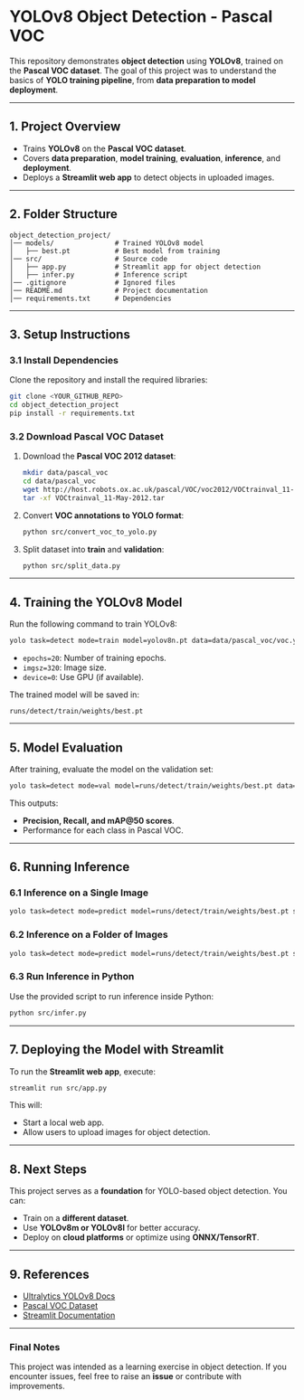 # **YOLOv8 Object Detection - Pascal VOC**

This repository demonstrates **object detection** using **YOLOv8**, trained on the **Pascal VOC dataset**. The goal of this project was to understand the basics of **YOLO training pipeline**, from **data preparation to model deployment**.

---

## **1. Project Overview**
- Trains **YOLOv8** on the **Pascal VOC dataset**.
- Covers **data preparation**, **model training**, **evaluation**, **inference**, and **deployment**.
- Deploys a **Streamlit web app** to detect objects in uploaded images.

---

## **2. Folder Structure**
```
object_detection_project/
│── models/               # Trained YOLOv8 model
│   ├── best.pt           # Best model from training
│── src/                  # Source code
│   ├── app.py            # Streamlit app for object detection
│   ├── infer.py          # Inference script
│── .gitignore            # Ignored files
│── README.md             # Project documentation
│── requirements.txt      # Dependencies
```

---

## **3. Setup Instructions**

### **3.1 Install Dependencies**
Clone the repository and install the required libraries:
```bash
git clone <YOUR_GITHUB_REPO>
cd object_detection_project
pip install -r requirements.txt
```

### **3.2 Download Pascal VOC Dataset**
1. Download the **Pascal VOC 2012 dataset**:
   ```bash
   mkdir data/pascal_voc
   cd data/pascal_voc
   wget http://host.robots.ox.ac.uk/pascal/VOC/voc2012/VOCtrainval_11-May-2012.tar
   tar -xf VOCtrainval_11-May-2012.tar
   ```
2. Convert **VOC annotations to YOLO format**:
   ```bash
   python src/convert_voc_to_yolo.py
   ```
3. Split dataset into **train** and **validation**:
   ```bash
   python src/split_data.py
   ```

---

## **4. Training the YOLOv8 Model**
Run the following command to train YOLOv8:
```bash
yolo task=detect mode=train model=yolov8n.pt data=data/pascal_voc/voc.yaml epochs=20 imgsz=320 device=0
```
- `epochs=20`: Number of training epochs.
- `imgsz=320`: Image size.
- `device=0`: Use GPU (if available).

The trained model will be saved in:
```
runs/detect/train/weights/best.pt
```

---

## **5. Model Evaluation**
After training, evaluate the model on the validation set:
```bash
yolo task=detect mode=val model=runs/detect/train/weights/best.pt data=data/pascal_voc/voc.yaml
```
This outputs:
- **Precision, Recall, and mAP@50 scores**.
- Performance for each class in Pascal VOC.

---

## **6. Running Inference**
### **6.1 Inference on a Single Image**
```bash
yolo task=detect mode=predict model=runs/detect/train/weights/best.pt source=bus.jpg
```

### **6.2 Inference on a Folder of Images**
```bash
yolo task=detect mode=predict model=runs/detect/train/weights/best.pt source=data/pascal_voc/VOCdevkit/VOC2012/JPEGImages save=True
```

### **6.3 Run Inference in Python**
Use the provided script to run inference inside Python:
```bash
python src/infer.py
```

---

## **7. Deploying the Model with Streamlit**
To run the **Streamlit web app**, execute:
```bash
streamlit run src/app.py
```
This will:
- Start a local web app.
- Allow users to upload images for object detection.

---

## **8. Next Steps**
This project serves as a **foundation** for YOLO-based object detection. You can:
- Train on a **different dataset**.
- Use **YOLOv8m or YOLOv8l** for better accuracy.
- Deploy on **cloud platforms** or optimize using **ONNX/TensorRT**.

---

## **9. References**
- [Ultralytics YOLOv8 Docs](https://docs.ultralytics.com/)
- [Pascal VOC Dataset](http://host.robots.ox.ac.uk/pascal/VOC/)
- [Streamlit Documentation](https://docs.streamlit.io/)

---

### **Final Notes**
This project was intended as a learning exercise in object detection. If you encounter issues, feel free to raise an **issue** or contribute with improvements.

